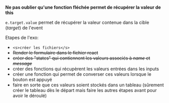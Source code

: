 **Ne pas oublier qu'une fonction fléchée permet de récupérer la valeur de this**

`e.target.value` permet de récupérer la valeur contenue dans la cible (*target*) de l'event



Etapes de l'exo:
- `<s>créer les fichiers</s>`
- <s>Render le formulaire dans le fichier react</s>
- <s>créer des "states" qui contiennent les valeurs associés à *name* et *message*</s>
- créer des fonctions qui récupèrent les valeurs entrées dans les inputs 
- créer une fonction qui permet de converser ces valeurs lorsque le bouton est appuyé
- faire en sorte que ces valeurs soient stockés dans un tableau (sûrement créer le tableau dès le départ mais faire les autres étapes avant pour avoir le déroulé)